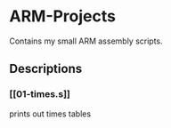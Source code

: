 # ARM-Projects
Contains my small ARM assembly scripts.

## Descriptions

### [[01-times.s]]

prints out times tables
